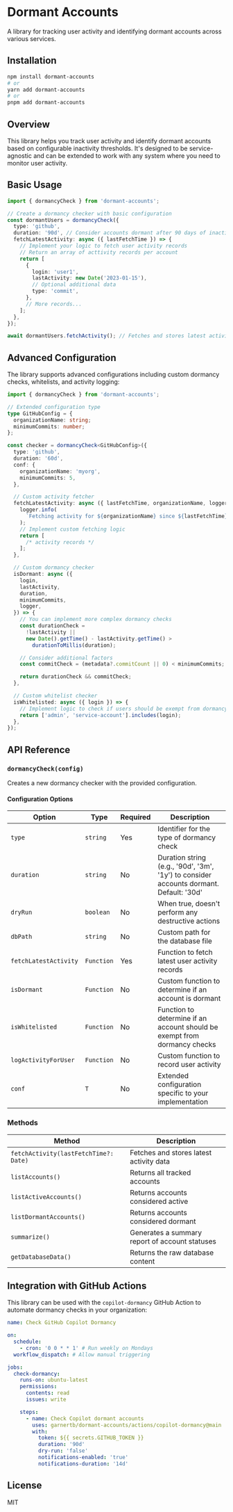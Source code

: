 # Dormant Accounts

A library for tracking user activity and identifying dormant accounts across various services.

## Installation

```bash
npm install dormant-accounts
# or
yarn add dormant-accounts
# or
pnpm add dormant-accounts
```

## Overview

This library helps you track user activity and identify dormant accounts based on configurable inactivity thresholds. It's designed to be service-agnostic and can be extended to work with any system where you need to monitor user activity.

## Basic Usage

```typescript
import { dormancyCheck } from 'dormant-accounts';

// Create a dormancy checker with basic configuration
const dormantUsers = dormancyCheck({
  type: 'github',
  duration: '90d', // Consider accounts dormant after 90 days of inactivity
  fetchLatestActivity: async ({ lastFetchTime }) => {
    // Implement your logic to fetch user activity records
    // Return an array of acttivity records per account
    return [
      {
        login: 'user1',
        lastActivity: new Date('2023-01-15'),
        // Optional additional data
        type: 'commit',
      },
      // More records...
    ];
  },
});

await dormantUsers.fetchActivity(); // Fetches and stores latest activity data
```

## Advanced Configuration

The library supports advanced configurations including custom dormancy checks, whitelists, and activity logging:

```typescript
import { dormancyCheck } from 'dormant-accounts';

// Extended configuration type
type GitHubConfig = {
  organizationName: string;
  minimumCommits: number;
};

const checker = dormancyCheck<GitHubConfig>({
  type: 'github',
  duration: '60d',
  conf: {
    organizationName: 'myorg',
    minimumCommits: 5,
  },

  // Custom activity fetcher
  fetchLatestActivity: async ({ lastFetchTime, organizationName, logger }) => {
    logger.info(
      `Fetching activity for ${organizationName} since ${lastFetchTime}`,
    );
    // Implement custom fetching logic
    return [
      /* activity records */
    ];
  },

  // Custom dormancy checker
  isDormant: async ({
    login,
    lastActivity,
    duration,
    minimumCommits,
    logger,
  }) => {
    // You can implement more complex dormancy checks
    const durationCheck =
      !lastActivity ||
      new Date().getTime() - lastActivity.getTime() >
        durationToMillis(duration);

    // Consider additional factors
    const commitCheck = (metadata?.commitCount || 0) < minimumCommits;

    return durationCheck && commitCheck;
  },

  // Custom whitelist checker
  isWhitelisted: async ({ login }) => {
    // Implement logic to check if users should be exempt from dormancy checks
    return ['admin', 'service-account'].includes(login);
  },
});
```

## API Reference

### `dormancyCheck(config)`

Creates a new dormancy checker with the provided configuration.

#### Configuration Options

| Option                | Type       | Required | Description                                                                            |
| --------------------- | ---------- | -------- | -------------------------------------------------------------------------------------- |
| `type`                | `string`   | Yes      | Identifier for the type of dormancy check                                              |
| `duration`            | `string`   | No       | Duration string (e.g., '90d', '3m', '1y') to consider accounts dormant. Default: '30d' |
| `dryRun`              | `boolean`  | No       | When true, doesn't perform any destructive actions                                     |
| `dbPath`              | `string`   | No       | Custom path for the database file                                                      |
| `fetchLatestActivity` | `Function` | Yes      | Function to fetch latest user activity records                                         |
| `isDormant`           | `Function` | No       | Custom function to determine if an account is dormant                                  |
| `isWhitelisted`       | `Function` | No       | Function to determine if an account should be exempt from dormancy checks              |
| `logActivityForUser`  | `Function` | No       | Custom function to record user activity                                                |
| `conf`                | `T`        | No       | Extended configuration specific to your implementation                                 |

### Methods

| Method                                | Description                                    |
| ------------------------------------- | ---------------------------------------------- |
| `fetchActivity(lastFetchTime?: Date)` | Fetches and stores latest activity data        |
| `listAccounts()`                      | Returns all tracked accounts                   |
| `listActiveAccounts()`                | Returns accounts considered active             |
| `listDormantAccounts()`               | Returns accounts considered dormant            |
| `summarize()`                         | Generates a summary report of account statuses |
| `getDatabaseData()`                   | Returns the raw database content               |

## Integration with GitHub Actions

This library can be used with the `copilot-dormancy` GitHub Action to automate dormancy checks in your organization:

```yaml
name: Check GitHub Copilot Dormancy

on:
  schedule:
    - cron: '0 0 * * 1' # Run weekly on Mondays
  workflow_dispatch: # Allow manual triggering

jobs:
  check-dormancy:
    runs-on: ubuntu-latest
    permissions:
      contents: read
      issues: write

    steps:
      - name: Check Copilot dormant accounts
        uses: garnertb/dormant-accounts/actions/copilot-dormancy@main
        with:
          token: ${{ secrets.GITHUB_TOKEN }}
          duration: '90d'
          dry-run: 'false'
          notifications-enabled: 'true'
          notifications-duration: '14d'
```

## License

MIT
